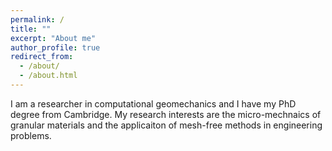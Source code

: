 ```yaml
---
permalink: /
title: ""
excerpt: "About me"
author_profile: true
redirect_from: 
  - /about/
  - /about.html
---
```

I am a researcher in computational geomechanics and I have my PhD degree from Cambridge. My research interests are the micro-mechnaics of granular materials and the applicaiton of mesh-free methods in engineering problems.
